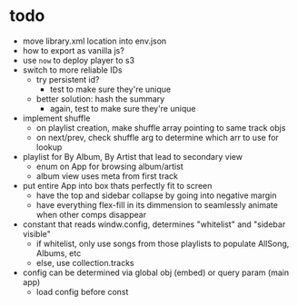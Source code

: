 # todo

- move library.xml location into env.json
- how to export as vanilla js?
- use `now` to deploy player to s3
- switch to more reliable IDs
  - try persistent id?
    - test to make sure they're unique
  - better solution: hash the summary
    - again, test to make sure they're unique
- implement shuffle
  - on playlist creation, make shuffle array pointing to same track objs
  - on next/prev, check shuffle arg to determine which arr to use for lookup
- playlist for By Album, By Artist that lead to secondary view
  - enum on App for browsing album/artist
  - album view uses meta from first track
- put entire App into box thats perfectly fit to screen
  - have the top and sidebar collapse by going into negative margin
  - have everything flex-fill in its dimmension to seamlessly animate when other comps disappear
- constant that reads windw.config, determines "whitelist" and "sidebar visible"
  - if whitelist, only use songs from those playlists to populate AllSong, Albums, etc
  - else, use collection.tracks
- config can be determined via global obj (embed) or query param (main app)
  - load config before const
